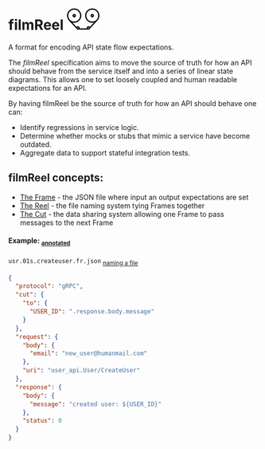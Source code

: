 # filmReel <img src="images/filmreel.svg" width="65"/>

A format for encoding API state flow expectations.

The *filmReel* specification aims to move the source of truth for how an API should behave from the service itself and into a series of linear state diagrams. This allows one to set loosely coupled and human readable expectations for an API.

By having filmReel be the source of truth for how an API should behave one can:

* Identify regressions in service logic.
* Determine whether mocks or stubs that mimic a service have become outdated.
* Aggregate data to support stateful integration tests.

## filmReel concepts:

* [The Frame](frame.md) - the JSON file where input an output expectations are set
* [The Reel](Reel.md)   - the file naming system tying Frames together
* [The Cut](cut.md)     - the data sharing system allowing one Frame to pass messages to the next Frame


#### Example: <sub>[annotated](frame.md#listing-1)</sub>

`usr.01s.createuser.fr.json` <sub>[naming a file](Reel.md#reel-nomenclature)</sub>

```json
{
  "protocol": "gRPC",
  "cut": {
    "to": {
      "USER_ID": ".response.body.message"
    }
  },
  "request": {
    "body": {
      "email": "new_user@humanmail.com"
    },
    "uri": "user_api.User/CreateUser"
  },
  "response": {
    "body": {
      "message": "created user: ${USER_ID}"
    },
    "status": 0
  }
}
```
